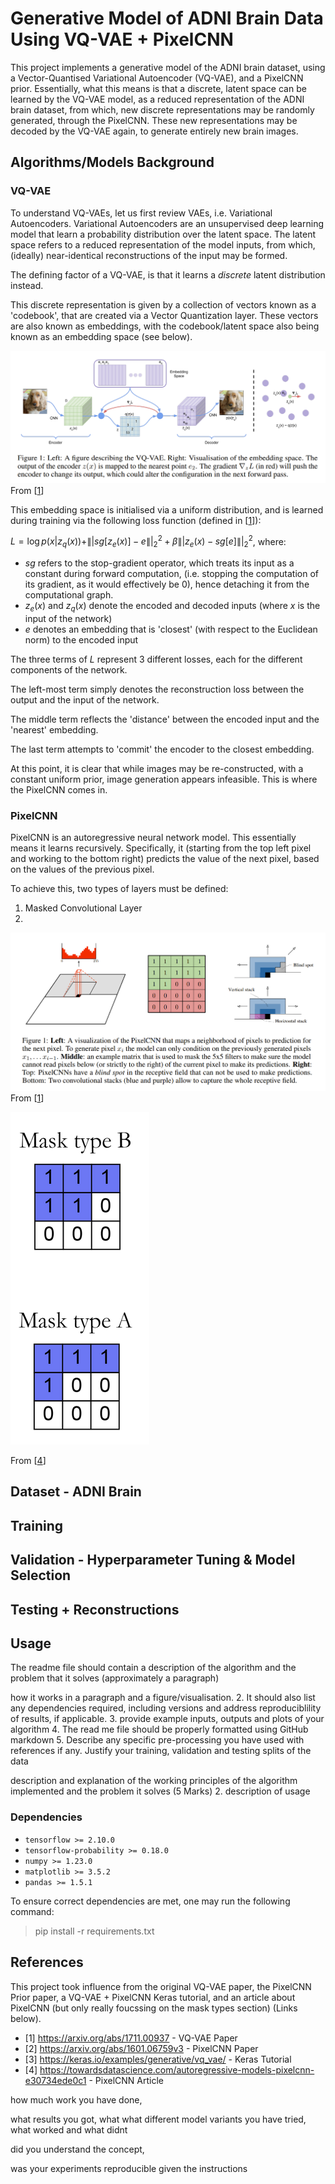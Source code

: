 # Generative Model of ADNI Brain Data Using VQ-VAE + PixelCNN

This project implements a generative model of the ADNI brain dataset, using a Vector-Quantised 
Variational Autoencoder (VQ-VAE), and a PixelCNN prior. Essentially, what this means is that a 
discrete, latent space can be learned by the VQ-VAE model, as a reduced representation of the ADNI 
brain dataset, from which, new discrete representations may be randomly generated, through the 
PixelCNN. These new representations may be decoded by the VQ-VAE again, to generate entirely new 
brain images.

## Algorithms/Models Background

### VQ-VAE

To understand VQ-VAEs, let us first review VAEs, i.e. Variational Autoencoders. Variational 
Autoencoders are an unsupervised deep learning model that learn a probability distribution over the 
latent space. The latent space refers to a reduced representation of the model inputs, from 
which, (ideally) near-identical reconstructions of the input may be formed.

The defining factor of a VQ-VAE, is that it learns a *discrete* latent distribution 
instead.

This discrete representation is given by a collection of vectors known as a 'codebook', that 
are created via a Vector Quantization layer. These vectors are also known as embeddings, with 
the codebook/latent space also being known as an embedding space (see below).

![VQ-VAE Architecture](ReducedResults/VQVAEArchitecture.PNG)
From [[1](#references)]

This embedding space is initialised via a uniform distribution, and is learned during training 
via the following loss function (defined in [[1](#references)]):

$L = \log p(x|z_q(x)) + \||sg[z_e(x)] - e\||_2^2+\beta\||z_e(x)-sg[e]\||_2^2$, where:

- $sg$ refers to the stop-gradient operator, which treats its input as a constant during forward 
  computation, (i.e. stopping the computation of its gradient, as it would effectively be 0), 
  hence detaching it from the computational graph.
- $z_e(x)$ and $z_q(x)$ denote the encoded and decoded inputs (where $x$ is the input of the 
  network)
- $e$ denotes an embedding that is 'closest' (with respect to the Euclidean norm) to the encoded 
  input

The three terms of $L$ represent $3$ different losses, each for the different components of the 
network.

The left-most term simply denotes the reconstruction loss between the output and the input of 
the network.

The middle term reflects the 'distance' between the encoded input and the 'nearest' embedding.

The last term attempts to 'commit' the encoder to the closest embedding.

At this point, it is clear that while images may be re-constructed, with a constant uniform 
prior, image generation appears infeasible. This is where the PixelCNN comes in.

### PixelCNN
PixelCNN is an autoregressive neural network model. This essentially means it learns recursively.
Specifically, it (starting from the top left pixel and working to the bottom right) predicts the 
value of the next pixel, based on the values of the previous pixel.

To achieve this, two types of layers must be defined:

1. Masked Convolutional Layer
2. 

![VQ-VAE Architecture](ReducedResults/PixelCNNArchitecture.PNG)
From [[1](#references)]

![VQ-VAE Architecture](ReducedResults/maskTypes.png)

From [[4](#references)]

## Dataset - ADNI Brain

## Training

## Validation - Hyperparameter Tuning & Model Selection

## Testing + Reconstructions

## Usage



The readme file should contain a description of the algorithm and the problem that it solves
(approximately a paragraph)

how it works in a paragraph and a figure/visualisation.
2. It should also list any dependencies required, including versions and address reproduciblility of results,
if applicable.
3. provide example inputs, outputs and plots of your algorithm
4. The read me file should be properly formatted using GitHub markdown
5. Describe any specific pre-processing you have used with references if any. Justify your training, validation
and testing splits of the data

description and explanation of the working principles of the algorithm implemented and the problem it
solves (5 Marks)
2. description of usage


### Dependencies

- `tensorflow >= 2.10.0`
- `tensorflow-probability >= 0.18.0`
- `numpy >= 1.23.0`
- `matplotlib >= 3.5.2`
- `pandas >= 1.5.1`

To ensure correct dependencies are met, one may run the following command:

> pip install -r requirements.txt

## References
This project took influence from the original VQ-VAE paper, the PixelCNN Prior paper, a 
VQ-VAE + PixelCNN Keras tutorial, and an article about PixelCNN (but only really foucssing on 
the mask types section) (Links below).

- [1] https://arxiv.org/abs/1711.00937 - VQ-VAE Paper
- [2] https://arxiv.org/abs/1601.06759v3 - PixelCNN Paper
- [3] https://keras.io/examples/generative/vq_vae/ - Keras Tutorial
- [4] https://towardsdatascience.com/autoregressive-models-pixelcnn-e30734ede0c1 - PixelCNN Article


how much work you have done,

what results you got, what what different model variants you have tried, what worked and what didnt 

did you understand the concept,

was your experiments reproducible given the instructions